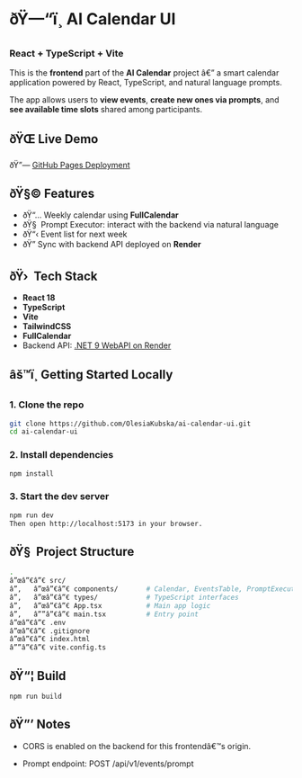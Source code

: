 ﻿# ðŸ—“ï¸ AI Calendar UI

### React + TypeScript + Vite

This is the **frontend** part of the **AI Calendar** project â€” a smart calendar application powered by React, TypeScript, and natural language prompts.

The app allows users to **view events**, **create new ones via prompts**, and **see available time slots** shared among participants.


## ðŸŒ Live Demo

ðŸ”— [GitHub Pages Deployment](https://DotNetChickUa.github.io/ai-calendar-ui/)


## ðŸ§© Features

- ðŸ“… Weekly calendar using **FullCalendar**
- ðŸ§  Prompt Executor: interact with the backend via natural language
- ðŸ“‹ Event list for next week
- ðŸ” Sync with backend API deployed on **Render**


## ðŸ›  Tech Stack

- **React 18**
- **TypeScript**
- **Vite**
- **TailwindCSS**
- **FullCalendar**
- Backend API: [.NET 9 WebAPI on Render](https://aicalendar-gqcp.onrender.com)


## âš™ï¸ Getting Started Locally

### 1. Clone the repo

```bash
git clone https://github.com/OlesiaKubska/ai-calendar-ui.git
cd ai-calendar-ui
```

### 2. Install dependencies

```bash
npm install
```

### 3. Start the dev server

```bash
npm run dev
Then open http://localhost:5173 in your browser.
```

## ðŸ§  Project Structure

```bash
.
â”œâ”€â”€ src/
â”‚   â”œâ”€â”€ components/       # Calendar, EventsTable, PromptExecutor
â”‚   â”œâ”€â”€ types/            # TypeScript interfaces
â”‚   â”œâ”€â”€ App.tsx           # Main app logic
â”‚   â””â”€â”€ main.tsx          # Entry point
â”œâ”€â”€ .env
â”œâ”€â”€ .gitignore
â”œâ”€â”€ index.html
â””â”€â”€ vite.config.ts
```

## ðŸ“¦ Build

```bash
npm run build
```

## ðŸ”’ Notes

- CORS is enabled on the backend for this frontendâ€™s origin.

- Prompt endpoint: POST /api/v1/events/prompt

